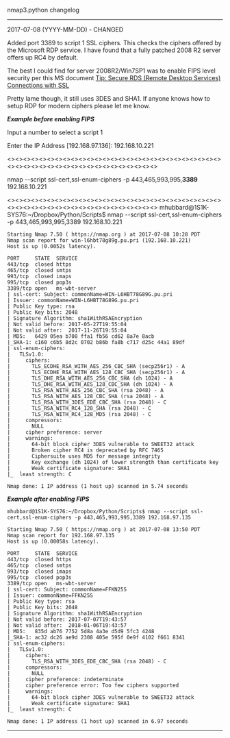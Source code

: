 nmap3.python changelog

------------------------------------------------------------------------------------
2017-07-08 (YYYY-MM-DD) - CHANGED

Added port 3389 to script 1 SSL ciphers. This checks the ciphers offered by the Microsoft RDP service. I have found that a fully patched 2008 R2 server offers up RC4 by default.

The best I could find for server 2008R2/Win7SP1 was to enable FIPS level security per this MS document [Tip: Secure RDS (Remote Desktop Services) Connections with SSL](https://technet.microsoft.com/en-us/library/ff458357.aspx?f=255&MSPPError=-2147217396)

Pretty lame though, it still uses 3DES and SHA1. If anyone knows how to setup RDP for modern ciphers please let me know.

**_Example before enabling FIPS_**

Input a number to select a script 1

Enter the IP Address [192.168.97.136]: 192.168.10.221

<><><><><><><><><><><><><><><><><><><><><><><><><><><><><><><><><><><><><><><><><><><><><><>

nmap --script ssl-cert,ssl-enum-ciphers -p 443,465,993,995,**3389** 192.168.10.221

<><><><><><><><><><><><><><><><><><><><><><><><><><><><><><><><><><><><><><><><><><><><><><>
mhubbard@1S1K-SYS76:~/Dropbox/Python/Scripts$ nmap --script ssl-cert,ssl-enum-ciphers -p 443,465,993,995,3389 192.168.10.221
```
Starting Nmap 7.50 ( https://nmap.org ) at 2017-07-08 10:28 PDT
Nmap scan report for win-l6hbt78g89g.pu.pri (192.168.10.221)
Host is up (0.0052s latency).

PORT     STATE  SERVICE
443/tcp  closed https
465/tcp  closed smtps
993/tcp  closed imaps
995/tcp  closed pop3s
3389/tcp open   ms-wbt-server
| ssl-cert: Subject: commonName=WIN-L6HBT78G89G.pu.pri
| Issuer: commonName=WIN-L6HBT78G89G.pu.pri
| Public Key type: rsa
| Public Key bits: 2048
| Signature Algorithm: sha1WithRSAEncryption
| Not valid before: 2017-05-27T19:55:04
| Not valid after:  2017-11-26T19:55:04
| MD5:   6429 05ea b708 ffa1 fb56 cd62 8a7e 8acb
|_SHA-1: c160 c6b5 8d2c 0702 b86b fa8b c717 d25c 44a1 89df
| ssl-enum-ciphers: 
|   TLSv1.0: 
|     ciphers: 
|       TLS_ECDHE_RSA_WITH_AES_256_CBC_SHA (secp256r1) - A
|       TLS_ECDHE_RSA_WITH_AES_128_CBC_SHA (secp256r1) - A
|       TLS_DHE_RSA_WITH_AES_256_CBC_SHA (dh 1024) - A
|       TLS_DHE_RSA_WITH_AES_128_CBC_SHA (dh 1024) - A
|       TLS_RSA_WITH_AES_256_CBC_SHA (rsa 2048) - A
|       TLS_RSA_WITH_AES_128_CBC_SHA (rsa 2048) - A
|       TLS_RSA_WITH_3DES_EDE_CBC_SHA (rsa 2048) - C
|       TLS_RSA_WITH_RC4_128_SHA (rsa 2048) - C
|       TLS_RSA_WITH_RC4_128_MD5 (rsa 2048) - C
|     compressors: 
|       NULL
|     cipher preference: server
|     warnings: 
|       64-bit block cipher 3DES vulnerable to SWEET32 attack
|       Broken cipher RC4 is deprecated by RFC 7465
|       Ciphersuite uses MD5 for message integrity
|       Key exchange (dh 1024) of lower strength than certificate key
|       Weak certificate signature: SHA1
|_  least strength: C

Nmap done: 1 IP address (1 host up) scanned in 5.74 seconds
```

**_Example after enabling FIPS_**

```
mhubbard@1S1K-SYS76:~/Dropbox/Python/Scripts$ nmap --script ssl-cert,ssl-enum-ciphers -p 443,465,993,995,3389 192.168.97.135

Starting Nmap 7.50 ( https://nmap.org ) at 2017-07-08 13:50 PDT
Nmap scan report for 192.168.97.135
Host is up (0.00058s latency).

PORT     STATE  SERVICE
443/tcp  closed https
465/tcp  closed smtps
993/tcp  closed imaps
995/tcp  closed pop3s
3389/tcp open   ms-wbt-server
| ssl-cert: Subject: commonName=FFKN25S
| Issuer: commonName=FFKN25S
| Public Key type: rsa
| Public Key bits: 2048
| Signature Algorithm: sha1WithRSAEncryption
| Not valid before: 2017-07-07T19:43:57
| Not valid after:  2018-01-06T19:43:57
| MD5:   835d ab76 7752 5d8a 4a3e d5d9 5fc3 4248
|_SHA-1: ac32 dc26 ae9d 2308 405e 595f 0e9f 4102 f661 8341
| ssl-enum-ciphers: 
|   TLSv1.0: 
|     ciphers: 
|       TLS_RSA_WITH_3DES_EDE_CBC_SHA (rsa 2048) - C
|     compressors: 
|       NULL
|     cipher preference: indeterminate
|     cipher preference error: Too few ciphers supported
|     warnings: 
|       64-bit block cipher 3DES vulnerable to SWEET32 attack
|       Weak certificate signature: SHA1
|_  least strength: C

Nmap done: 1 IP address (1 host up) scanned in 6.97 seconds
```

------------------------------------------------------------------------------------

